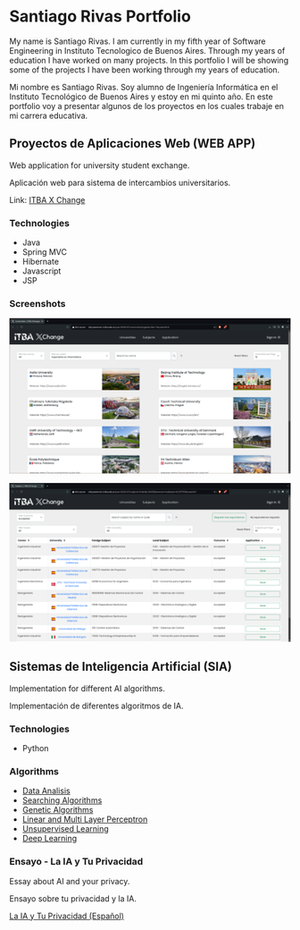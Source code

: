 # Santiago Rivas Portfolio

My name is Santiago Rivas.
I am currently in my fifth year of Software Engineering in Instituto Tecnologico de Buenos Aires.
Through my years of education I have worked on many projects.
In this portfolio I will be showing some of the projects I have been working through my years of education.

Mi nombre es Santiago Rivas.
Soy alumno de Ingeniería Informática en el Instituto Tecnológico de Buenos Aires y estoy en mi quinto año.
En este portfolio voy a presentar algunos de los proyectos en los cuales trabaje en mi carrera educativa.

## Proyectos de Aplicaciones Web (WEB APP)

Web application for university student exchange.

Aplicación web para sistema de intercambios universitarios.

Link: [ITBA X Change](http://old-pawserver.it.itba.edu.ar/paw-2023b-07/universities)

### Technologies

* Java
* Spring MVC
* Hibernate
* Javascript
* JSP

### Screenshots

![PAW-1](https://github.com/Santiago-Rivas/Santiago-Rivas/blob/main/img/PAW_1.png)

![PAW-2](https://github.com/Santiago-Rivas/Santiago-Rivas/blob/main/img/PAW_2.png)

## Sistemas de Inteligencia Artificial (SIA)

Implementation for different AI algorithms.

Implementación de diferentes algoritmos de IA.

### Technologies

* Python

### Algorithms

* [Data Analisis](https://github.com/santiago-rivas/sia-tp0)
* [Searching Algorithms](https://github.com/santiago-rivas/sia-tp1)
* [Genetic Algorithms](https://github.com/santiago-rivas/sia-tp2)
* [Linear and Multi Layer Perceptron](https://github.com/santiago-rivas/sia-tp3)
* [Unsupervised Learning](https://github.com/santiago-rivas/sia-tp4)
* [Deep Learning](https://github.com/santiago-rivas/sia-tp5)

### Ensayo - La IA y Tu Privacidad

Essay about AI and your privacy.

Ensayo sobre tu privacidad y la IA.

[La IA y Tu Privacidad (Español)](https://github.com/Santiago-Rivas/Santiago-Rivas/blob/main/doc/SIA-TP6-61007-Santiago_Rivas.pdf)
